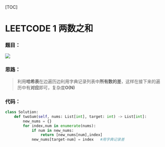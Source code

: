 [TOC]

# LEETCODE 1 两数之和
### 题目：
<img src="D:\Markdown\LEETCODE\questions\0001.png">

### 思路：

> 利用**哈希表**在边遍历边利用字典记录列表中**所有数的差**，这样在接下来的遍历中有**对应**即可，复杂度**O(N)**
### 代码：

```python
class Solution:
    def twoSum(self, nums: List[int], target: int) -> List[int]:
        new_nums = {}
        for index,num in enumerate(nums):
            if num in new_nums:
                return [new_nums[num],index]
            new_nums[target-num] = index   #用字典记录差
```
